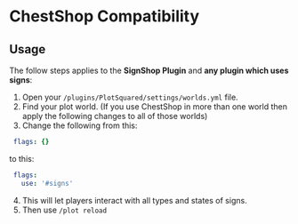 # ChestShop Compatibility

## Usage

The follow steps applies to the **SignShop Plugin** and **any plugin which uses signs**:

1. Open your `/plugins/PlotSquared/settings/worlds.yml` file.
2. Find your plot world. (If you use ChestShop in more than one world then apply the following changes to all of those worlds)
3. Change the following from this:
```yaml
 flags: {}
```
to this:
```yaml
 flags:
   use: '#signs'
```
4. This will let players interact with all types and states of signs.
5. Then use `/plot reload`

